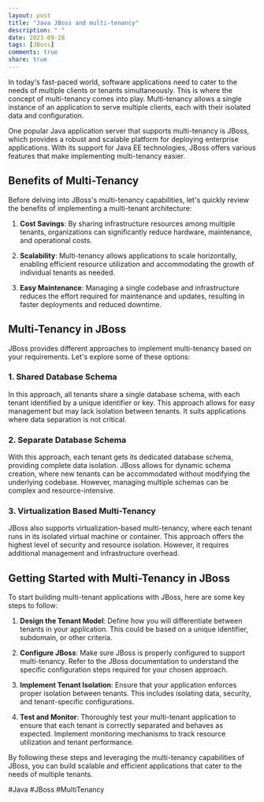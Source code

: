 ```yaml
---
layout: post
title: "Java JBoss and multi-tenancy"
description: " "
date: 2023-09-28
tags: [JBoss]
comments: true
share: true
---
```


In today's fast-paced world, software applications need to cater to the needs of multiple clients or tenants simultaneously. This is where the concept of multi-tenancy comes into play. Multi-tenancy allows a single instance of an application to serve multiple clients, each with their isolated data and configuration.

One popular Java application server that supports multi-tenancy is JBoss, which provides a robust and scalable platform for deploying enterprise applications. With its support for Java EE technologies, JBoss offers various features that make implementing multi-tenancy easier.

## Benefits of Multi-Tenancy

Before delving into JBoss's multi-tenancy capabilities, let's quickly review the benefits of implementing a multi-tenant architecture:

1. **Cost Savings**: By sharing infrastructure resources among multiple tenants, organizations can significantly reduce hardware, maintenance, and operational costs.

2. **Scalability**: Multi-tenancy allows applications to scale horizontally, enabling efficient resource utilization and accommodating the growth of individual tenants as needed.

3. **Easy Maintenance**: Managing a single codebase and infrastructure reduces the effort required for maintenance and updates, resulting in faster deployments and reduced downtime.

## Multi-Tenancy in JBoss

JBoss provides different approaches to implement multi-tenancy based on your requirements. Let's explore some of these options:

### 1. **Shared Database Schema**

In this approach, all tenants share a single database schema, with each tenant identified by a unique identifier or key. This approach allows for easy management but may lack isolation between tenants. It suits applications where data separation is not critical.

### 2. **Separate Database Schema**

With this approach, each tenant gets its dedicated database schema, providing complete data isolation. JBoss allows for dynamic schema creation, where new tenants can be accommodated without modifying the underlying codebase. However, managing multiple schemas can be complex and resource-intensive.

### 3. **Virtualization Based Multi-Tenancy**

JBoss also supports virtualization-based multi-tenancy, where each tenant runs in its isolated virtual machine or container. This approach offers the highest level of security and resource isolation. However, it requires additional management and infrastructure overhead.

## Getting Started with Multi-Tenancy in JBoss

To start building multi-tenant applications with JBoss, here are some key steps to follow:

1. **Design the Tenant Model**: Define how you will differentiate between tenants in your application. This could be based on a unique identifier, subdomain, or other criteria.

2. **Configure JBoss**: Make sure JBoss is properly configured to support multi-tenancy. Refer to the JBoss documentation to understand the specific configuration steps required for your chosen approach.

3. **Implement Tenant Isolation**: Ensure that your application enforces proper isolation between tenants. This includes isolating data, security, and tenant-specific configurations.

4. **Test and Monitor**: Thoroughly test your multi-tenant application to ensure that each tenant is correctly separated and behaves as expected. Implement monitoring mechanisms to track resource utilization and tenant performance.

By following these steps and leveraging the multi-tenancy capabilities of JBoss, you can build scalable and efficient applications that cater to the needs of multiple tenants.

#Java #JBoss #MultiTenancy